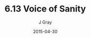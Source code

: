 ---
title: '6.13 Voice of Sanity'
alt: 'Mysteries of the Arcana'
date: '2015-04-30'
author: 'J Gray'
artist: 'Keira'
chapter: '6 Void in the Road'
filler: false
---